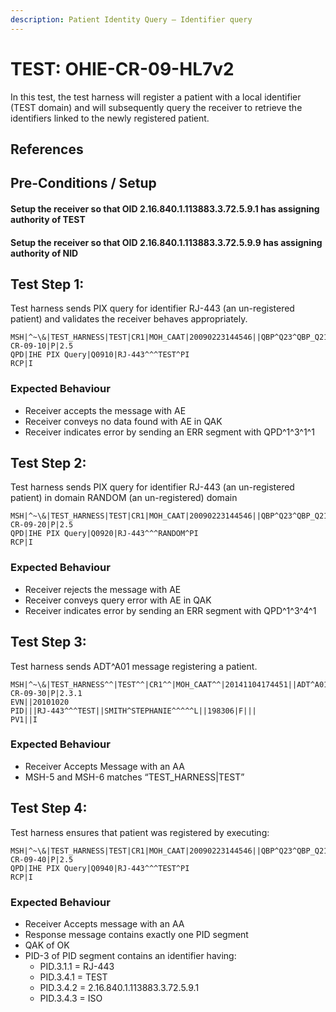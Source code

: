```yaml
---
description: Patient Identity Query – Identifier query
---
```


# TEST: OHIE-CR-09-HL7v2

In this test, the test harness will register a patient with a local identifier (TEST domain) and will subsequently query the receiver to retrieve the identifiers linked to the newly registered patient.

## References

## Pre-Conditions / Setup

#### Setup the receiver so that OID 2.16.840.1.113883.3.72.5.9.1 has assigning authority of TEST

#### Setup the receiver so that OID 2.16.840.1.113883.3.72.5.9.9 has assigning authority of NID

## Test Step 1:

Test harness sends PIX query for identifier RJ-443 (an un-registered patient) and validates the receiver behaves appropriately.

```
MSH|^~\&|TEST_HARNESS|TEST|CR1|MOH_CAAT|20090223144546||QBP^Q23^QBP_Q21|TEST-CR-09-10|P|2.5 
QPD|IHE PIX Query|Q0910|RJ-443^^^TEST^PI
RCP|I
```

### Expected Behaviour

* Receiver accepts the message with AE
* Receiver conveys no data found with AE in QAK
* Receiver indicates error by sending an ERR segment with QPD^1^3^1^1

## Test Step 2:

Test harness sends PIX query for identifier RJ-443 (an un-registered patient) in domain RANDOM (an un-registered) domain

```
MSH|^~\&|TEST_HARNESS|TEST|CR1|MOH_CAAT|20090223144546||QBP^Q23^QBP_Q21|TEST-CR-09-20|P|2.5
QPD|IHE PIX Query|Q0920|RJ-443^^^RANDOM^PI
RCP|I
```

### Expected Behaviour

* Receiver rejects the message with AE
* Receiver conveys query error with AE in QAK
* Receiver indicates error by sending an ERR segment with QPD^1^3^4^1

## Test Step 3:

Test harness sends ADT^A01 message registering a patient.

```
MSH|^~\&|TEST_HARNESS^^|TEST^^|CR1^^|MOH_CAAT^^|20141104174451||ADT^A01^ADT_A01|TEST-CR-09-30|P|2.3.1
EVN||20101020
PID|||RJ-443^^^TEST||SMITH^STEPHANIE^^^^^L||198306|F|||
PV1||I
```

### Expected Behaviour

* Receiver Accepts Message with an AA
* MSH-5 and MSH-6 matches “TEST\_HARNESS|TEST”

## Test Step 4:

Test harness ensures that patient was registered by executing:

```
MSH|^~\&|TEST_HARNESS|TEST|CR1|MOH_CAAT|20090223144546||QBP^Q23^QBP_Q21|TEST-CR-09-40|P|2.5
QPD|IHE PIX Query|Q0940|RJ-443^^^TEST^PI
RCP|I
```

### Expected Behaviour

* Receiver Accepts message with an AA
* Response message contains exactly one PID segment
* QAK of OK
* PID-3 of PID segment contains an identifier having:
  * PID.3.1.1 = RJ-443
  * PID.3.4.1 = TEST
  * PID.3.4.2 = 2.16.840.1.113883.3.72.5.9.1
  * PID.3.4.3 = ISO
